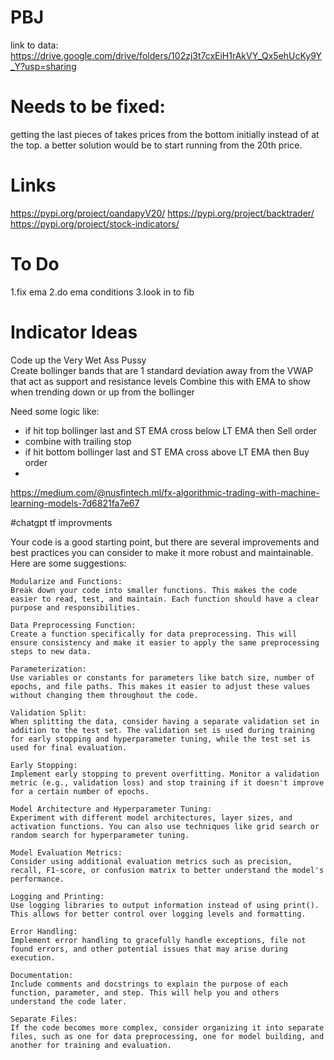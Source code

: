 # PBJ

link to data: https://drive.google.com/drive/folders/102zj3t7cxEiH1rAkVY_Qx5ehUcKy9Y_Y?usp=sharing

# Needs to be fixed:
getting the last pieces of takes prices from the bottom initially instead of at the top. a better solution would be to start running from the 20th price.


# Links
https://pypi.org/project/oandapyV20/
https://pypi.org/project/backtrader/
https://pypi.org/project/stock-indicators/

# To Do
1.fix ema
2.do ema conditions 
3.look in to fib

# Indicator Ideas
Code up the Very Wet Ass Pussy  
Create bollinger bands that are 1 standard deviation away from the VWAP that act as support and resistance levels 
Combine this with  EMA to show when trending down or  up from the bollinger 

Need some logic like:
- if hit top bollinger last and ST EMA cross below LT EMA then Sell order
- combine with trailing stop
- if hit bottom bollinger last and ST EMA cross above LT EMA then Buy order
- 
https://medium.com/@nusfintech.ml/fx-algorithmic-trading-with-machine-learning-models-7d6821fa7e67


#chatgpt tf improvments

Your code is a good starting point, but there are several improvements and best practices you can consider to make it more robust and maintainable. Here are some suggestions:

    Modularize and Functions:
    Break down your code into smaller functions. This makes the code easier to read, test, and maintain. Each function should have a clear purpose and responsibilities.

    Data Preprocessing Function:
    Create a function specifically for data preprocessing. This will ensure consistency and make it easier to apply the same preprocessing steps to new data.

    Parameterization:
    Use variables or constants for parameters like batch size, number of epochs, and file paths. This makes it easier to adjust these values without changing them throughout the code.

    Validation Split:
    When splitting the data, consider having a separate validation set in addition to the test set. The validation set is used during training for early stopping and hyperparameter tuning, while the test set is used for final evaluation.

    Early Stopping:
    Implement early stopping to prevent overfitting. Monitor a validation metric (e.g., validation loss) and stop training if it doesn't improve for a certain number of epochs.

    Model Architecture and Hyperparameter Tuning:
    Experiment with different model architectures, layer sizes, and activation functions. You can also use techniques like grid search or random search for hyperparameter tuning.

    Model Evaluation Metrics:
    Consider using additional evaluation metrics such as precision, recall, F1-score, or confusion matrix to better understand the model's performance.

    Logging and Printing:
    Use logging libraries to output information instead of using print(). This allows for better control over logging levels and formatting.

    Error Handling:
    Implement error handling to gracefully handle exceptions, file not found errors, and other potential issues that may arise during execution.

    Documentation:
    Include comments and docstrings to explain the purpose of each function, parameter, and step. This will help you and others understand the code later.

    Separate Files:
    If the code becomes more complex, consider organizing it into separate files, such as one for data preprocessing, one for model building, and another for training and evaluation.